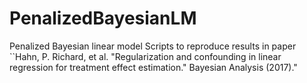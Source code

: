 # PenalizedBayesianLM
Penalized Bayesian linear model
Scripts to reproduce results in paper ``Hahn, P. Richard, et al. "Regularization and confounding in linear regression for treatment effect estimation." Bayesian Analysis (2017)."